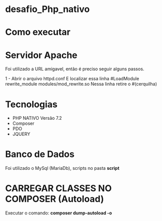 # desafio_Php_nativo

# Como executar

# Servidor Apache 

Foi utilizado a URL amigavel, então é preciso seguir alguns passos. 

1 - Abrir o arquivo httpd.conf
E localizar essa linha #LoadModule rewrite_module modules/mod_rewrite.so
Nessa linha retire o #(cerquilha)

# Tecnologias

 - PHP NATIVO Versão 7.2<br>
 - Composer 
 - PDO
 - JQUERY

# Banco de Dados

Foi utilizado o MySql (MariaDb), scripts no pasta <b> script </b>

# CARREGAR CLASSES NO COMPOSER (Autoload)

Executar o comando: <b>composer dump-autoload -o </b>

